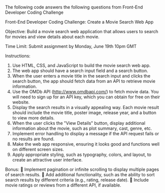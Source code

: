 The following code answers the following questions from Front-End Developer Coding Challenge

Front-End Developer Coding Challenge:
Create a Movie Search Web App

Objective: Build a movie search web application that allows users to search
for movies and view details about each movie.

Time Limit: Submit assignment by Monday, June 19th 10pm GMT

Instructions:
1. Use HTML, CSS, and JavaScript to build the movie search web app.
2. The web app should have a search input field and a search button.
3. When the user enters a movie title in the search input and clicks the
search button, the app should fetch data from an API to retrieve movie
information.
4. Use the OMDb API (http://www.omdbapi.com/) to fetch movie data. You
will need to sign up for an API key, which you can obtain for free on their
website.
5. Display the search results in a visually appealing way. Each movie result
should include the movie title, poster image, release year, and a button
to view more details.
6. When the user clicks the "View Details" button, display additional
information about the movie, such as plot summary, cast, genre, etc.
7. Implement error handling to display a message if the API request fails or
no results are found.
8. Make the web app responsive, ensuring it looks good and functions well
on different screen sizes.
9. Apply appropriate styling, such as typography, colors, and layout, to
create an attractive user interface.

Bonus:
 Implement pagination or infinite scrolling to display multiple pages of
search results.
 Add additional functionality, such as the ability to sort search results by
different criteria (e.g., rating, release date).
 Include movie ratings or reviews from a different API, if available.
